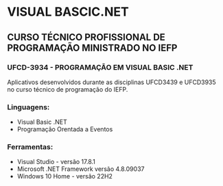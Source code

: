 # VISUAL BASCIC.NET

## CURSO TÉCNICO PROFISSIONAL DE PROGRAMAÇÃO MINISTRADO NO IEFP

### UFCD-3934 - PROGRAMAÇÃO EM VISUAL BASIC .NET


Aplicativos desenvolvidos durante as disciplinas UFCD3439 e UFCD3935 no curso técnico de programação do IEFP.

### Linguagens:

* Visual Basic .NET
* Programação Orentada a Eventos

### Ferramentas:

* Visual Studio - versão 17.8.1
* Microsoft .NET Framework versão 4.8.09037
* Windows 10 Home - versão 22H2
